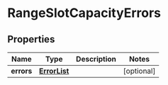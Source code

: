 # RangeSlotCapacityErrors

## Properties
Name | Type | Description | Notes
------------ | ------------- | ------------- | -------------
**errors** | [**ErrorList**](ErrorList.md) |  |  [optional]
